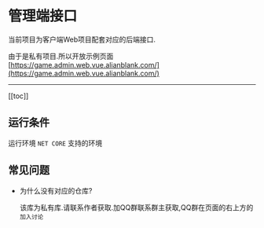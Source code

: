 # 管理端接口

当前项目为客户端Web项目配套对应的后端接口.

由于是私有项目.所以开放示例页面 [https://game.admin.web.vue.alianblank.com/](https://game.admin.web.vue.alianblank.com/)

---
[[toc]]

## 运行条件

运行环境 `NET CORE` 支持的环境

## 常见问题

- 为什么没有对应的仓库?

  该库为私有库.请联系作者获取.加QQ群联系群主获取,QQ群在页面的右上方的 `加入讨论`
